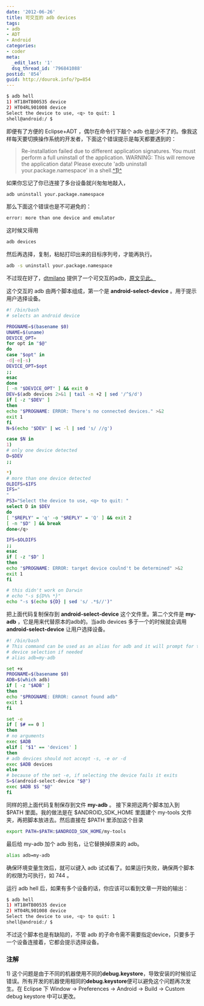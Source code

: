 ```yaml
---
date: '2012-06-26'
title: 可交互的 adb devices
tags:
- adb
- ADT
- Android
categories:
- coder
meta:
  _edit_last: '1'
  dsq_thread_id: '796841088'
postid: '854'
guid: http://dourok.info/?p=854
---
```



```bash
$ adb hell
1) HT18HTB00535 device
2) HT04RL901008 device
Select the device to use, <q> to quit: 1
shell@android:/ $
```



即便有了方便的 Eclipse+ADT ，偶尔在命令行下敲个 adb
也是少不了的。像我这样每天要切换操作系统的开发者，下面这个错误提示是每天都要遇到的：

> Re-installation failed due to different application signatures. You
> must perform a full uninstall of the application. WARNING: This will
> remove the application data! Please execute 'adb uninstall
> your.package.namespace' in a shell.[^1)^](#e1)

如果你忘记了你已连接了多台设备就兴匆匆地敲入， 

```bash
adb uninstall your.package.namespace
```


那么下面这个错误也是不可避免的： 

```bash
error: more than one device and emulator
```

 这时候又得用


```bash
adb devices
```


然后再选择，复制，粘帖打印出来的目标序列号，才能再执行。


```bash
adb -s uninstall your.package.namespace
```


不过现在好了，[dtmilano](http://dtmilano.blogspot.com/)
提供了一个可交互的adb，[原文见此。](http://dtmilano.blogspot.com/2012/03/selecting-adb-device.html)

这个交互的 adb
由两个脚本组成，第一个是 **android-select-device** 。用于提示用户选择设备。


```bash
#! /bin/bash
# selects an android device

PROGNAME=$(basename $0)
UNAME=$(uname)
DEVICE_OPT=
for opt in "$@"
do
case "$opt" in
-d|-e|-s)
DEVICE_OPT=$opt
;;
esac
done
[ -n "$DEVICE_OPT" ] && exit 0
DEV=$(adb devices 2>&1 | tail -n +2 | sed '/^$/d')
if [ -z "$DEV" ]
then
echo "$PROGNAME: ERROR: There's no connected devices." >&2
exit 1
fi
N=$(echo "$DEV" | wc -l | sed 's/ //g')

case $N in
1)
# only one device detected
D=$DEV
;;

*)
# more than one device detected
OLDIFS=$IFS
IFS="
"
PS3="Select the device to use, <q> to quit: "
select D in $DEV
do
[ "$REPLY" = 'q' -o "$REPLY" = 'Q' ] && exit 2
[ -n "$D" ] && break
done</q>

IFS=$OLDIFS
;;
esac
if [ -z "$D" ]
then
echo "$PROGNAME: ERROR: target device coulnd't be determined" >&2
exit 1
fi

# this didn't work on Darwin
# echo "-s ${D%% *}"
echo "-s $(echo ${D} | sed 's/ .*$//')"
```

 把上面代码复制保存到 **android-select-device** 
这个文件里。第二个文件是 **my-adb** ，它是用来代替原本的adb的。当adb
devices 多于一个的时候就会调用 **android-select-device** 让用户选择设备。 

```bash
#! /bin/bash
# This command can be used as an alias for adb and it will prompt for the
# device selection if needed
# alias adb=my-adb

set +x
PROGNAME=$(basename $0)
ADB=$(which adb)
if [ -z "$ADB" ]
then
echo "$PROGNAME: ERROR: cannot found adb"
exit 1
fi

set -e
if [ $# == 0 ]
then
# no arguments
exec $ADB
elif [ "$1" == 'devices' ]
then
# adb devices should not accept -s, -e or -d
exec $ADB devices
else
# because of the set -e, if selecting the device fails it exits
S=$(android-select-device "$@")
exec $ADB $S "$@"
fi
```

 同样的把上面代码复制保存到文件
**my-adb** 。 接下来把这两个脚本加入到 \$PATH 里面。我的做法是在
\$ANDROID\_SDK\_HOME 里面建个 my-tools 文件夹，再把脚本放进去。然后直接在
\$PATH 里添加这个目录 

```bash
export PATH=$PATH:$ANDROID_SDK_HOME/my-tools
```



最后给 my-adb 加个 adb 别名，让它替换掉原来的 adb。 

```bash
alias adb=my-adb
```



确保环境变量生效后，就可以键入 adb
试试看了。如果运行失败，确保两个脚本的权限为可执行，如 744 。

运行 adb hell 后，如果有多个设备的话，你应该可以看到文章一开始的输出：


```bash
$ adb hell
1) HT18HTB00535 device
2) HT04RL901008 device
Select the device to use, <q> to quit: 1
shell@android:/ $
```



不过这个脚本也是有缺陷的，不管 adb
的子命令需不需要指定device，只要多于一个设备连接着，它都会提示选择设备。

### 注解

​1)
这个问题是由于不同的机器使用不同的**debug.keystore**，导致安装的时候验证错误。所有开发的机器使用相同的**debug.keystore**便可以避免这个问题再次发生。在
Eclipse 下 Window -\> Preferences -\> Android -\> Build -\> Custom debug
keystore 中可以更改。
